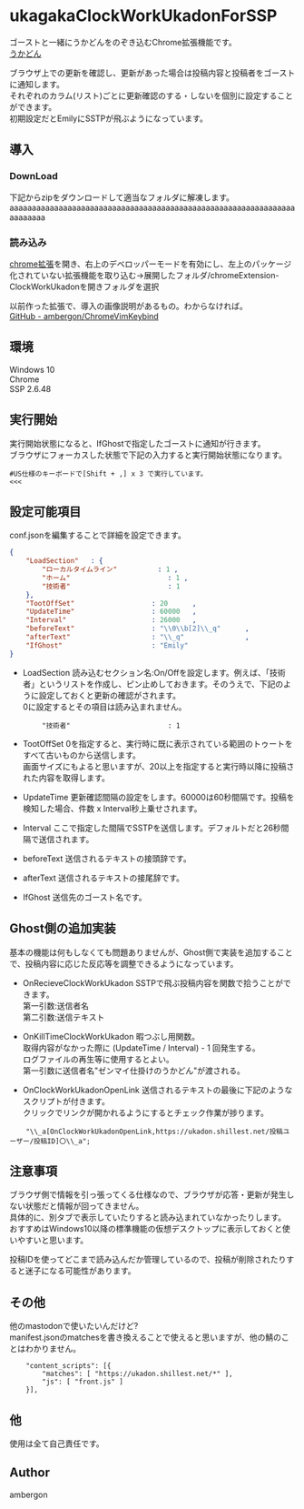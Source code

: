 # ukagakaClockWorkUkadonForSSP
ゴーストと一緒にうかどんをのぞき込むChrome拡張機能です。<br>
[うかどん](https://ukadon.shillest.net/public/local)<br>

ブラウザ上での更新を確認し、更新があった場合は投稿内容と投稿者をゴーストに通知します。<br>
それぞれのカラム(リスト)ごとに更新確認のする・しないを個別に設定することができます。<br>
初期設定だとEmilyにSSTPが飛ぶようになっています。<br>



## 導入
### DownLoad
下記からzipをダウンロードして適当なフォルダに解凍します。<br>
aaaaaaaaaaaaaaaaaaaaaaaaaaaaaaaaaaaaaaaaaaaaaaaaaaaaaaaaaaaaaaaaaaaaaaaa


### 読み込み
[chrome拡張](chrome://extensions/)を開き、右上のデベロッパーモードを有効にし、左上のパッケージ化されていない拡張機能を取り込む->展開したフォルダ/chromeExtension-ClockWorkUkadonを開きフォルダを選択<br>


以前作った拡張で、導入の画像説明があるもの。わからなければ。<br>
[GitHub - ambergon/ChromeVimKeybind](https://github.com/ambergon/ChromeVimKeybind)<br>


## 環境
Windows 10<br>
Chrome<br>
SSP 2.6.48<br>


## 実行開始
実行開始状態になると、IfGhostで指定したゴーストに通知が行きます。<br>
ブラウザにフォーカスした状態で下記の入力すると実行開始状態になります。<br>
```
#US仕様のキーボードで[Shift + ,] x 3 で実行しています。
<<<
```


## 設定可能項目
conf.jsonを編集することで詳細を設定できます。
```.json
{ 
    "LoadSection"   : { 
        "ローカルタイムライン"          : 1 ,
        "ホーム"                        : 1 ,
        "技術者"                        : 1 
    }, 
    "TootOffSet"                   : 20      ,
    "UpdateTime"                   : 60000   ,
    "Interval"                     : 26000   ,
    "beforeText"                   : "\\0\\b[2]\\_q"      ,
    "afterText"                    : "\\_q"               ,
    "IfGhost"                      : "Emily"
} 
```
- LoadSection
    読み込むセクション名:On/Offを設定します。例えば、「技術者」というリストを作成し、ピン止めしておきます。そのうえで、下記のように設定しておくと更新の確認がされます。<br>
    0に設定するとその項目は読み込まれません。<br>
```
        "技術者"                        : 1 
```

- TootOffSet
    0を指定すると、実行時に既に表示されている範囲のトゥートをすべて古いものから送信します。<br>
    画面サイズにもよると思いますが、20以上を指定すると実行時以降に投稿された内容を取得します。<br>

- UpdateTime
    更新確認間隔の設定をします。60000は60秒間隔です。投稿を検知した場合、件数 x Interval秒上乗せされます。<br>

- Interval
    ここで指定した間隔でSSTPを送信します。デフォルトだと26秒間隔で送信されます。<br>

- beforeText
    送信されるテキストの接頭辞です。<br>

- afterText
    送信されるテキストの接尾辞です。<br>

- IfGhost
    送信先のゴースト名です。<br>

    
## Ghost側の追加実装
基本の機能は何もしなくても問題ありませんが、Ghost側で実装を追加することで、投稿内容に応じた反応等を調整できるようになっています。<br>

- OnRecieveClockWorkUkadon
    SSTPで飛ぶ投稿内容を関数で拾うことができます。<br>
    第一引数:送信者名<br>
    第二引数:送信テキスト<br>

- OnKillTimeClockWorkUkadon
    暇つぶし用関数。<br>
    取得内容がなかった際に (UpdateTime / Interval) - 1 回発生する。<br>
    ログファイルの再生等に使用するとよい。<br>
    第一引数に送信者名"ゼンマイ仕掛けのうかどん"が渡される。<br>

- OnClockWorkUkadonOpenLink
    送信されるテキストの最後に下記のようなスクリプトが付きます。<br>
    クリックでリンクが開かれるようにするとチェック作業が捗ります。<br>
```
    "\\_a[OnClockWorkUkadonOpenLink,https://ukadon.shillest.net/投稿ユーザー/投稿ID]〇\\_a";
```


## 注意事項
ブラウザ側で情報を引っ張ってくる仕様なので、ブラウザが応答・更新が発生しない状態だと情報が回ってきません。<br>
具体的に、別タブで表示していたりすると読み込まれていなかったりします。<br>
おすすめはWindows10以降の標準機能の仮想デスクトップに表示しておくと使いやすいと思います。<br>


投稿IDを使ってどこまで読み込んだか管理しているので、投稿が削除されたりすると迷子になる可能性があります。<br>


## その他
他のmastodonで使いたいんだけど?<br>
manifest.jsonのmatchesを書き換えることで使えると思いますが、他の鯖のことはわかりません。<br>
```
    "content_scripts": [{
        "matches": [ "https://ukadon.shillest.net/*" ],
        "js": [ "front.js" ]
    }],
```


## 他
使用は全て自己責任です。<br>


## Author
ambergon










